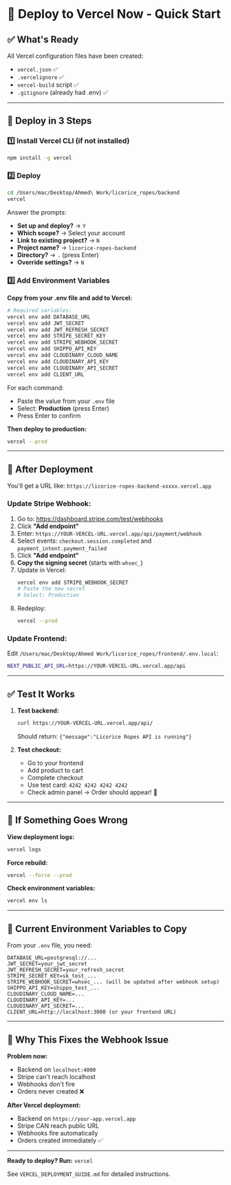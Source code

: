 # 🚀 Deploy to Vercel Now - Quick Start

## ✅ What's Ready

All Vercel configuration files have been created:
- `vercel.json` ✅
- `.vercelignore` ✅
- `vercel-build` script ✅
- `.gitignore` (already had .env) ✅

---

## 🎯 Deploy in 3 Steps

### 1️⃣ Install Vercel CLI (if not installed)

```bash
npm install -g vercel
```

### 2️⃣ Deploy

```bash
cd /Users/mac/Desktop/Ahmed\ Work/licorice_ropes/backend
vercel
```

Answer the prompts:
- **Set up and deploy?** → `Y`
- **Which scope?** → Select your account
- **Link to existing project?** → `N`
- **Project name?** → `licorice-ropes-backend`
- **Directory?** → `.` (press Enter)
- **Override settings?** → `N`

### 3️⃣ Add Environment Variables

**Copy from your .env file and add to Vercel:**

```bash
# Required variables:
vercel env add DATABASE_URL
vercel env add JWT_SECRET
vercel env add JWT_REFRESH_SECRET
vercel env add STRIPE_SECRET_KEY
vercel env add STRIPE_WEBHOOK_SECRET
vercel env add SHIPPO_API_KEY
vercel env add CLOUDINARY_CLOUD_NAME
vercel env add CLOUDINARY_API_KEY
vercel env add CLOUDINARY_API_SECRET
vercel env add CLIENT_URL
```

For each command:
- Paste the value from your `.env` file
- Select: **Production** (press Enter)
- Press Enter to confirm

**Then deploy to production:**
```bash
vercel --prod
```

---

## 🔧 After Deployment

You'll get a URL like: `https://licorice-ropes-backend-xxxxx.vercel.app`

### Update Stripe Webhook:

1. Go to: https://dashboard.stripe.com/test/webhooks
2. Click **"Add endpoint"**
3. Enter: `https://YOUR-VERCEL-URL.vercel.app/api/payment/webhook`
4. Select events: `checkout.session.completed` and `payment_intent.payment_failed`
5. Click **"Add endpoint"**
6. **Copy the signing secret** (starts with `whsec_`)
7. Update in Vercel:
   ```bash
   vercel env add STRIPE_WEBHOOK_SECRET
   # Paste the new secret
   # Select: Production
   ```
8. Redeploy:
   ```bash
   vercel --prod
   ```

### Update Frontend:

Edit `/Users/mac/Desktop/Ahmed Work/licorice_ropes/frontend/.env.local`:

```bash
NEXT_PUBLIC_API_URL=https://YOUR-VERCEL-URL.vercel.app/api
```

---

## ✅ Test It Works

1. **Test backend:**
   ```bash
   curl https://YOUR-VERCEL-URL.vercel.app/api/
   ```
   Should return: `{"message":"Licorice Ropes API is running"}`

2. **Test checkout:**
   - Go to your frontend
   - Add product to cart
   - Complete checkout
   - Use test card: `4242 4242 4242 4242`
   - Check admin panel → Order should appear! 🎉

---

## 🐛 If Something Goes Wrong

**View deployment logs:**
```bash
vercel logs
```

**Force rebuild:**
```bash
vercel --force --prod
```

**Check environment variables:**
```bash
vercel env ls
```

---

## 📝 Current Environment Variables to Copy

From your `.env` file, you need:

```
DATABASE_URL=postgresql://...
JWT_SECRET=your_jwt_secret
JWT_REFRESH_SECRET=your_refresh_secret
STRIPE_SECRET_KEY=sk_test_...
STRIPE_WEBHOOK_SECRET=whsec_... (will be updated after webhook setup)
SHIPPO_API_KEY=shippo_test_...
CLOUDINARY_CLOUD_NAME=...
CLOUDINARY_API_KEY=...
CLOUDINARY_API_SECRET=...
CLIENT_URL=http://localhost:3000 (or your frontend URL)
```

---

## 🎯 Why This Fixes the Webhook Issue

**Problem now:**
- Backend on `localhost:4000`
- Stripe can't reach localhost
- Webhooks don't fire
- Orders never created ❌

**After Vercel deployment:**
- Backend on `https://your-app.vercel.app`
- Stripe CAN reach public URL
- Webhooks fire automatically
- Orders created immediately ✅

---

**Ready to deploy? Run:** `vercel`

See `VERCEL_DEPLOYMENT_GUIDE.md` for detailed instructions.

